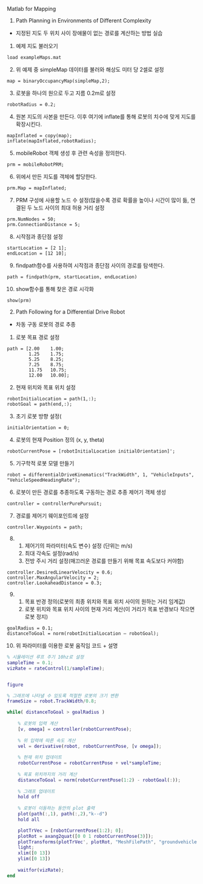 Matlab for Mapping


1. Path Planning in Environments of Different Complexity
- 지정된 지도 두 위치 사이 장애물이 없는 경로를 계산하는 방법 실습

1) 예제 지도 불러오기
```    
load exampleMaps.mat
```
2) 위 예제 중 simpleMap 데이터를 불러와 해상도 미터 당 2셀로 설정
```
map = binaryOccupancyMap(simpleMap,2);
```
3) 로봇을 하나의 원으로 두고 지름 0.2m로 설정
```
robotRadius = 0.2;
```
4) 원본 지도의 사본을 만든다. 이후 여기에 inflate를 통해 로봇의 치수에 맞게 지도를 확장시킨다.
```
mapInflated = copy(map);
inflate(mapInflated,robotRadius);
```
5) mobileRobot 객체 생성 후 관련 속성을 정의한다.
```
prm = mobileRobotPRM;
```
6) 위에서 만든 지도를 객체에 할당한다.
```
prm.Map = mapInflated;
```
7) PRM 구성에 사용할 노드 수 설정(많을수록 경로 확률을 높이나 시간이 많이 듦, 연결된 두 노드 사이의 최대 허용 거리 설정
```
prm.NumNodes = 50;
prm.ConnectionDistance = 5;
```
8) 시작점과 종단점 설정
```
startLocation = [2 1];
endLocation = [12 10];
```
9) findpath함수를 사용하여 시작점과 종단점 사이의 경로를 탐색한다.
```
path = findpath(prm, startLocation, endLocation)
```
10) show함수를 통해 찾은 경로 시각화
```
show(prm)
```

2. Path Following for a Differential Drive Robot
- 차동 구동 로봇의 경로 추종

1) 로봇 목표 경로 설정
```
path = [2.00    1.00;
        1.25    1.75;
        5.25    8.25;
        7.25    8.75;
        11.75   10.75;
        12.00   10.00];
```
2) 현재 위치와 목표 위치 설정
```
robotInitialLocation = path(1,:);
robotGoal = path(end,:);
```

3) 초기 로봇 방향 설정(
```
initialOrientation = 0;
```

4) 로봇의 현재 Position 정의 (x, y, theta)
```
robotCurrentPose = [robotInitialLocation initialOrientation]';
```

5) 기구학적 로봇 모델 만들기
```
robot = differentialDriveKinematics("TrackWidth", 1, "VehicleInputs", "VehicleSpeedHeadingRate");
```

6) 로봇이 만든 경로를 추종하도록 구동하는 경로 추종 제어기 객체 생성
```
controller = controllerPurePursuit;
```
7) 경로를 제어기 웨이포인트에 설정
```
controller.Waypoints = path;
```
8) 1. 제어기의 파라미터(속도 변수) 설정 (단위는 m/s)
   2. 최대 각속도 설정(rad/s)
   3. 전방 주시 거리 설정(매끄러운 경로를 만들기 위해 목표 속도보다 커야함)

```
controller.DesiredLinearVelocity = 0.6;
controller.MaxAngularVelocity = 2;
controller.LookaheadDistance = 0.3;
```

9) 1. 목표 반경 정의(로봇의 최종 위치와 목표 위치 사이의 원하는 거리 임계값)
   2. 로봇 위치와 목표 위치 사이의 현재 거리 계산(이 거리가 목표 반경보다 작으면 로봇 정지)
``` 
goalRadius = 0.1;
distanceToGoal = norm(robotInitialLocation – robotGoal);
```

10) 위 파라미터를 이용한 로봇 움직임 코드 + 설명



``` m
% 시뮬레이션 루프 주기 10hz로 설정
sampleTime = 0.1;
vizRate = rateControl(1/sampleTime);


figure

% 그래프에 나타낼 수 있도록 적절한 로봇의 크기 변환
frameSize = robot.TrackWidth/0.8;

while( distanceToGoal > goalRadius )
    
    % 로봇의 입력 계산
    [v, omega] = controller(robotCurrentPose);
    
    % 위 입력에 따른 속도 계산
    vel = derivative(robot, robotCurrentPose, [v omega]);
    
    % 현재 위치 업데이트
    robotCurrentPose = robotCurrentPose + vel*sampleTime; 
    
    % 목표 위치까지의 거리 계산
    distanceToGoal = norm(robotCurrentPose(1:2) - robotGoal(:));
    
    % 그래프 업데이트
    hold off
    
    % 로봇이 이동하는 동안의 plot 출력
    plot(path(:,1), path(:,2),"k--d")
    hold all

    plotTrVec = [robotCurrentPose(1:2); 0];
    plotRot = axang2quat([0 0 1 robotCurrentPose(3)]);
    plotTransforms(plotTrVec', plotRot, "MeshFilePath", "groundvehicle.stl", "Parent", gca, "View","2D", "FrameSize", frameSize);
    light;
    xlim([0 13])
    ylim([0 13])
    
    waitfor(vizRate);
end


